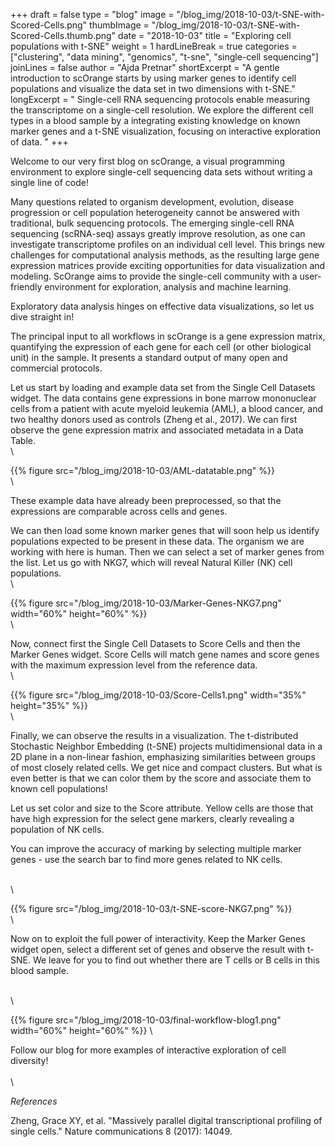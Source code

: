+++
draft = false
type = "blog"
image = "/blog_img/2018-10-03/t-SNE-with-Scored-Cells.png"
thumbImage = "/blog_img/2018-10-03/t-SNE-with-Scored-Cells.thumb.png"
date = "2018-10-03"
title = "Exploring cell populations with t-SNE"
weight = 1
hardLineBreak = true 
categories = ["clustering", "data mining", "genomics", "t-sne", "single-cell sequencing"]
joinLines = false
author = "Ajda Pretnar"
shortExcerpt = "A gentle introduction to scOrange starts by using marker genes to identify cell populations and visualize the data set in two dimensions with t-SNE." 
longExcerpt = " Single-cell RNA sequencing protocols enable measuring the transcriptome on a single-cell resolution.  We explore the different cell types in a blood sample by a integrating existing knowledge on known marker genes and a t-SNE visualization, focusing on interactive exploration of data.  "
+++

Welcome to our very first blog on scOrange, a visual programming environment to
explore single-cell sequencing data sets without writing a single line of code!

Many questions related to organism development, evolution, disease progression or cell
population heterogeneity cannot be answered with traditional, bulk sequencing
protocols.  The emerging single-cell RNA sequencing (scRNA-seq) assays greatly
improve resolution, as one can investigate transcriptome profiles on an individual
cell level.  This brings new challenges for computational analysis methods, as
the resulting large gene expression matrices provide exciting opportunities for data
visualization and modeling. ScOrange aims to provide the single-cell community with 
a user-friendly environment for exploration, analysis and machine learning. 

Exploratory data analysis hinges on effective data visualizations, so let us
dive straight in! 

The principal input to all workflows in scOrange is a gene expression matrix,
quantifying the expression of each gene for each cell (or other biological
unit) in the sample. It presents a standard output of many open and commercial
protocols.
 
Let us start by loading and example data set from the Single Cell Datasets
widget. The data contains gene expressions in bone marrow mononuclear cells
from a patient with acute myeloid leukemia (AML), a blood cancer, and two
healthy donors used as controls (Zheng et al., 2017). We can first observe the
gene expression matrix and associated metadata in a Data Table.
\
\

{{% figure src="/blog_img/2018-10-03/AML-datatable.png" %}}
\
\

These example data have already been preprocessed, so that the expressions are comparable 
across cells and genes.

We can then load some known marker genes that will soon help us identify
populations expected to be present in these data. The organism we are working
with here is human. Then we can select a set of marker genes from the list. Let
us go with NKG7, which will reveal Natural Killer (NK) cell populations.
\
\

{{% figure src="/blog_img/2018-10-03/Marker-Genes-NKG7.png" width="60%" height="60%" %}}
\
\

Now, connect first the Single Cell Datasets to Score Cells and then the Marker
Genes widget. Score Cells will match gene names and score genes with the
maximum expression level from the reference data.
\
\

{{% figure src="/blog_img/2018-10-03/Score-Cells1.png" width="35%" height="35%" %}}
\
\

Finally, we can observe the results in a visualization. The t-distributed
Stochastic Neighbor Embedding (t-SNE) projects multidimensional data in a 2D
plane in a non-linear fashion, emphasizing similarities between groups of most
closely related cells. We get nice and compact clusters.  But what is even
better is that we can color them by the score and associate them to known cell
populations! 

Let us set color and size to the Score attribute. Yellow cells are
those that have high expression for the select gene markers, clearly revealing
a population of NK cells. 

You can improve the accuracy of marking by selecting multiple marker genes - 
use the search bar to find more genes related to NK cells. 

\
\

{{% figure src="/blog_img/2018-10-03/t-SNE-score-NKG7.png" %}}
\
\

Now on to exploit the full power of interactivity. Keep the Marker Genes widget
open, select a different set of genes and observe the result with t-SNE. We
leave for you to find out whether there are T cells or B cells in this blood
sample.

\
\

{{% figure src="/blog_img/2018-10-03/final-workflow-blog1.png" width="60%" height="60%" %}}
\

Follow our blog for more examples of interactive exploration of cell diversity!
\
\
\

*References*

Zheng, Grace XY, et al. "Massively parallel digital transcriptional profiling
of single cells." Nature communications 8 (2017): 14049.
